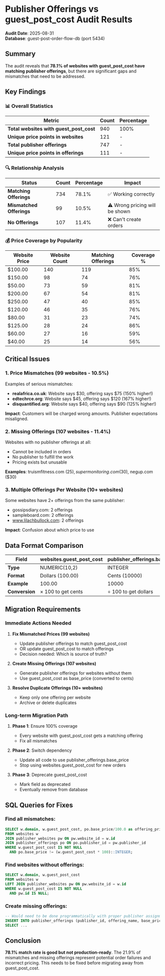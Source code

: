 # Publisher Offerings vs guest_post_cost Audit Results

**Audit Date**: 2025-08-31  
**Database**: guest-post-order-flow-db (port 5434)

## Summary

The audit reveals that **78.1% of websites with guest_post_cost have matching publisher offerings**, but there are significant gaps and mismatches that need to be addressed.

## Key Findings

### 📊 Overall Statistics

| Metric | Count | Percentage |
|--------|-------|------------|
| **Total websites with guest_post_cost** | 940 | 100% |
| **Unique price points in websites** | 121 | - |
| **Total publisher offerings** | 747 | - |
| **Unique price points in offerings** | 111 | - |

### 🔍 Relationship Analysis

| Status | Count | Percentage | Impact |
|--------|-------|------------|--------|
| **Matching Offerings** | 734 | 78.1% | ✅ Working correctly |
| **Mismatched Offerings** | 99 | 10.5% | ⚠️ Wrong pricing will be shown |
| **No Offerings** | 107 | 11.4% | ❌ Can't create orders |

### 💰 Price Coverage by Popularity

| Website Price | Website Count | Matching Offerings | Coverage % |
|--------------|---------------|-------------------|------------|
| $100.00 | 140 | 119 | 85% |
| $150.00 | 98 | 74 | 76% |
| $50.00 | 73 | 59 | 81% |
| $200.00 | 67 | 54 | 81% |
| $250.00 | 47 | 40 | 85% |
| $120.00 | 46 | 35 | 76% |
| $80.00 | 31 | 23 | 74% |
| $125.00 | 28 | 24 | 86% |
| $60.00 | 27 | 16 | 59% |
| $40.00 | 25 | 14 | 56% |

## Critical Issues

### 1. Price Mismatches (99 websites - 10.5%)

Examples of serious mismatches:
- **realafrica.co.uk**: Website says $30, offering says $75 (150% higher!)
- **edtechrce.org**: Website says $45, offering says $120 (167% higher!)
- **disquantified.org**: Website says $40, offering says $90 (125% higher!)

**Impact**: Customers will be charged wrong amounts. Publisher expectations misaligned.

### 2. Missing Offerings (107 websites - 11.4%)

Websites with no publisher offerings at all:
- Cannot be included in orders
- No publisher to fulfill the work
- Pricing exists but unusable

**Examples**: truismfitness.com ($25), supermonitoring.com ($30), negup.com ($30)

### 3. Multiple Offerings Per Website (10+ websites)

Some websites have 2+ offerings from the same publisher:
- gossipsdiary.com: 2 offerings
- sampleboard.com: 2 offerings
- www.lilachbullock.com: 2 offerings

**Impact**: Confusion about which price to use

## Data Format Comparison

| Field | websites.guest_post_cost | publisher_offerings.base_price |
|-------|-------------------------|--------------------------------|
| **Type** | NUMERIC(10,2) | INTEGER |
| **Format** | Dollars (100.00) | Cents (10000) |
| **Example** | 100.00 | 10000 |
| **Conversion** | × 100 to get cents | ÷ 100 to get dollars |

## Migration Requirements

### Immediate Actions Needed

1. **Fix Mismatched Prices (99 websites)**
   - Update publisher offerings to match guest_post_cost
   - OR update guest_post_cost to match offerings
   - Decision needed: Which is source of truth?

2. **Create Missing Offerings (107 websites)**
   - Generate publisher offerings for websites without them
   - Use guest_post_cost as base_price (converted to cents)

3. **Resolve Duplicate Offerings (10+ websites)**
   - Keep only one offering per website
   - Archive or delete duplicates

### Long-term Migration Path

1. **Phase 1**: Ensure 100% coverage
   - Every website with guest_post_cost gets a matching offering
   - Fix all mismatches

2. **Phase 2**: Switch dependency
   - Update all code to use publisher_offerings.base_price
   - Stop using websites.guest_post_cost for new orders

3. **Phase 3**: Deprecate guest_post_cost
   - Mark field as deprecated
   - Eventually remove from database

## SQL Queries for Fixes

### Find all mismatches:
```sql
SELECT w.domain, w.guest_post_cost, po.base_price/100.0 as offering_price
FROM websites w
JOIN publisher_websites pw ON pw.website_id = w.id
JOIN publisher_offerings po ON po.publisher_id = pw.publisher_id
WHERE w.guest_post_cost IS NOT NULL
  AND po.base_price != (w.guest_post_cost * 100)::INTEGER;
```

### Find websites without offerings:
```sql
SELECT w.domain, w.guest_post_cost
FROM websites w
LEFT JOIN publisher_websites pw ON pw.website_id = w.id
WHERE w.guest_post_cost IS NOT NULL
  AND pw.id IS NULL;
```

### Create missing offerings:
```sql
-- Would need to be done programmatically with proper publisher assignment
INSERT INTO publisher_offerings (publisher_id, offering_name, base_price, ...)
SELECT ...
```

## Conclusion

**78.1% match rate is good but not production-ready**. The 21.9% of mismatches and missing offerings represent potential order failures and incorrect pricing. This needs to be fixed before migrating away from guest_post_cost.